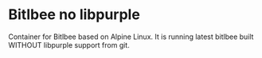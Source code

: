 # Bitlbee no libpurple

Container for Bitlbee based on Alpine Linux. It is running latest bitlbee built WITHOUT libpurple support from git.

